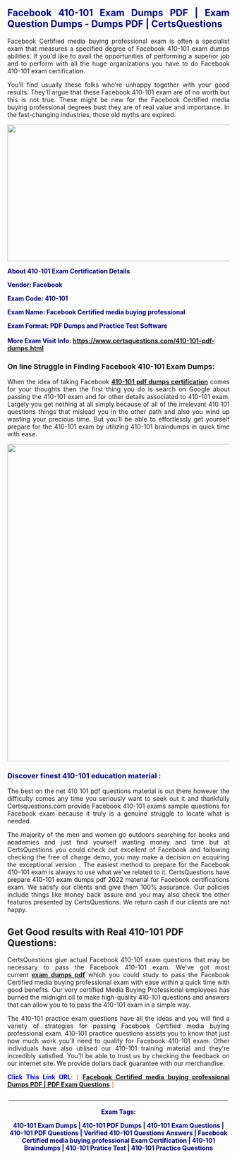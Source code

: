 <h2 style="text-align: justify;"><span style="color: #000080;">Facebook 410-101 Exam Dumps PDF | Exam Question Dumps - Dumps PDF | CertsQuestions</span></h2>
<p style="text-align: justify;">Facebook Certified media buying professional exam is often a specialist exam that measures a specified degree of Facebook  410-101 exam dumps abilities. If you'd like to avail the opportunities of performing a superior job and to perform with all the huge organizations you have to do Facebook 410-101 exam certification.</p>
<p style="text-align: justify;">You'll find usually these folks who're unhappy together with your good results. They'll argue that these Facebook  410-101 exam are of no worth but this is not true. These might be new for the Facebook Certified media buying professional degrees bust they are of real value and importance. In the fast-changing industries, those old myths are expired.</p>
<p><img style="display: block; margin-left: auto; margin-right: auto;" src="https://i.imgur.com/eaP4ae9.png" width="840" height="310" /></p>
<p><span style="color: #000080;"><strong>About 410-101 Exam Certification Details</strong></span></p>
<p><span style="color: #000080;"><strong>Vendor: Facebook<br /></strong></span></p>
<p><span style="color: #000080;"><strong>Exam Code: 410-101</strong></span></p>
<p><span style="color: #000080;"><strong>Exam Name: Facebook Certified media buying professional</strong></span></p>
<p><span style="color: #000080;"><strong>Exam Format: PDF Dumps and Practice Test Software<br /><br />More Exam Visit Info: <span style="color: #ff6600;"><a href="https://www.certsquestions.com/410-101-pdf-dumps.html">https://www.certsquestions.com/410-101-pdf-dumps.html</a></span></strong></span></p>
<h3>On line Struggle in Finding Facebook 410-101 Exam Dumps:</h3>
<p style="text-align: justify;">When the idea of taking Facebook <a href="https://www.certsquestions.com/410-101-pdf-dumps.html"><strong> 410-101 pdf dumps certification</strong></a> comes for your thoughts then the first thing you do is search on Google about passing the 410-101 exam and for other details associated to 410-101 exam. Largely you get nothing at all simply because of all of the irrelevant 410 101 questions things that mislead you in the other path and also you wind up wasting your precious time. But you'll be able to effortlessly get yourself prepare for the 410-101 exam by utilizing 410-101 braindumps in quick time with ease.</p>
<p><a href="https://www.certsquestions.com/410-101-pdf-dumps.html"><img style="display: block; margin-left: auto; margin-right: auto;" src="https://i.imgur.com/pxhoKQ2.png" width="720" /></a></p>
<h3><span style="color: #000080;">Discover finest  410-101 education material :</span></h3>
<p style="text-align: justify;">The best on the net 410 101 pdf questions material is out there however the difficulty comes any time you seriously want to seek out it and thankfully Certsquestions.com provide Facebook 410-101 exams sample questions for Facebook  exam because it truly is a genuine struggle to locate what is needed.</p>
<p style="text-align: justify;">The majority of the men and women go outdoors searching for books and academies and just find yourself wasting money and time but at CertsQuestions you could check out excellent of Facebook  and following checking the free of charge demo, you may make a decision on acquiring the exceptional version . The easiest method to prepare for the Facebook 410-101 exam is always to use what we've related to it. CertsQuestions have <span style="color: #000000;">prepare 410-101 exam dumps pdf 2022</span> material for Facebook certifications exam. We satisfy our clients and give them 100% assurance. Our policies include things like money back assure and you may also check the other features presented by CertsQuestions. We return cash if our clients are not happy.</p>
<h2>Get Good results with Real 410-101 PDF Questions:</h2>
<p style="text-align: justify;">CertsQuestions give actual Facebook 410-101 exam questions that may be necessary to pass the Facebook  410-101 exam. We've got most current<strong>&nbsp;<a href="https://www.certsquestions.com/">exam dumps pdf</a></strong>&nbsp;which you could study to pass the Facebook Certified media buying professional exam with ease within a quick time with good benefits. Our very certified Media Buying Professional employees has burned the midnight oil to make high-quality 410-101 questions and answers that can allow you to to pass the 410-101 exam in a simple way.</p>
<p style="text-align: justify;">The 410-101 practice exam questions have all the ideas and you will find a variety of strategies for passing Facebook Certified media buying professional exam. 410-101 practice questions assists you to know that just how much work you'll need to qualify for Facebook  410-101 exam. Other individuals have also utilised our 410-101 training material and they're incredibly satisfied. You'll be able to trust us by checking the feedback on our internet site. We provide dollars back guarantee with our merchandise.</p>
<p style="text-align: justify;"><span style="color: #0000ff;"><strong>Click This Link URL</strong>:</span> <span style="color: #ff6600;">[ <strong><a href="https://www.certsquestions.com/media-buying-professional-certification.html">Facebook Certified media buying professional Dumps PDF | PDF Exam Questions</a></strong> ]</span></p>
<p style="text-align: center;">______________________________________________________________________________</p>
<p style="text-align: center;"><span style="color: #000080;"><strong>Exam Tags:</strong></span></p>
<p style="text-align: center;"><span style="color: #000080;"><strong>410-101 Exam Dumps | 410-101 PDF Dumps | 410-101 Exam Questions | 410-101 PDF Questions | Verified 410-101 Questions Answers | Facebook Certified media buying professional Exam Certification | 410-101 Braindumps | 410-101 Pratice Test | 410-101 Practice Questions</strong></span></p>
